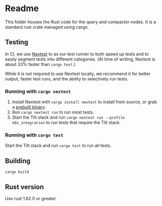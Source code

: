 # Readme

This folder houses the Rust code for the query and compactor nodes. It is a standard rust crate managed using cargo.

## Testing

In CI, we use [Nextest](https://nexte.st/) to as our test runner to both speed up tests and to easily segment tests into different categories. (At time of writing, Nextest is about 33% faster than `cargo test`.)

While it is not required to use Nextest locally, we recommend it for better output, faster test runs, and the ability to selectively run tests.

### Running with `cargo nextest`

1. Install Nextest with `cargo install nextest` to install from source, or grab a [prebuilt binary](https://nexte.st/docs/installation/pre-built-binaries).
2. Run `cargo nextest run` to run most tests.
3. Start the Tilt stack and run `cargo nextest run --profile k8s_integration` to run tests that require the Tilt stack.

### Running with `cargo test`

Start the Tilt stack and run `cargo test` to run all tests.

## Building

`cargo build`

## Rust version

Use rust 1.82.0 or greater.
